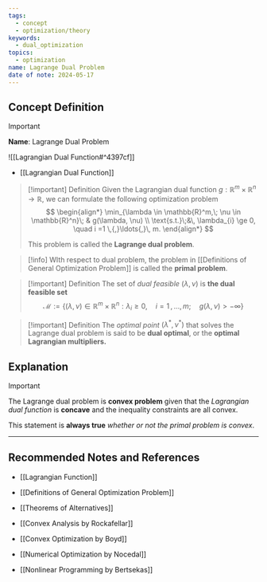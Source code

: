 ```yaml
---
tags:
  - concept
  - optimization/theory
keywords:
  - dual_optimization
topics:
  - optimization
name: Lagrange Dual Problem
date of note: 2024-05-17
---
```


## Concept Definition

>[!important]
>**Name**: Lagrange Dual Problem

![[Lagrangian Dual Function#^4397cf]]

- [[Lagrangian Dual Function]]

>[!important] Definition
>Given the Lagrangian dual function $g: \mathbb{R}^m \times \mathbb{R}^n \to \mathbb{R}$, we can formulate the following optimization problem
>$$
>\begin{align*}
>\min_{\lambda \in \mathbb{R}^m,\; \nu \in \mathbb{R}^n}\; & g(\lambda, \nu) \\
>\text{s.t.}\;&\, \lambda_{i} \ge 0, \quad i =1 \,{,}\ldots{,}\, m.
\end{align*}
>$$
>
>This problem is called the **Lagrange dual problem**.

>[!info]
>WIth respect to dual problem, the problem in [[Definitions of General Optimization Problem]] is called the **primal problem**.

>[!important] Definition
>The set of *dual feasible* $(\lambda, \nu)$ is **the dual feasible set** 
>$$
>\mathcal{M} := \left\{(\lambda, \nu) \in \mathbb{R}^m \times \mathbb{R}^n: \lambda_{i} \ge 0, \quad i =1 \,{,}\ldots{,}\, m; \quad g(\lambda, \nu) > -\infty \right\} 
>$$

>[!important] Definition
>The *optimal point* $(\lambda^{*}, \nu^{*})$ that solves the Lagrange dual problem is said to be **dual optimal**, or the **optimal Lagrangian multipliers.**


## Explanation

>[!important]
>The Lagrange dual problem is **convex problem** given that the *Lagrangian dual function* is **concave** and the inequality constraints are all convex.
>
>This statement is **always true** *whether or not the primal problem is convex*.






-----------
##  Recommended Notes and References

- [[Lagrangian Function]]
- [[Definitions of General Optimization Problem]]
- [[Theorems of Alternatives]]

- [[Convex Analysis by Rockafellar]]
- [[Convex Optimization by Boyd]]
- [[Numerical Optimization by Nocedal]]
- [[Nonlinear Programming by Bertsekas]]